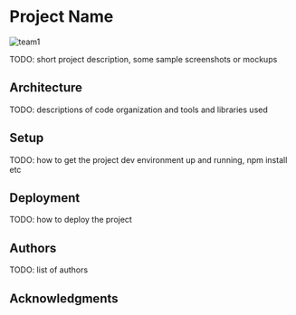 # Project Name
![team1](https://user-images.githubusercontent.com/45802767/213886442-e6182d95-9df6-4775-bfa4-18b788df374b.jpg)


TODO: short project description, some sample screenshots or mockups

## Architecture

TODO:  descriptions of code organization and tools and libraries used

## Setup

TODO: how to get the project dev environment up and running, npm install etc

## Deployment

TODO: how to deploy the project

## Authors

TODO: list of authors

## Acknowledgments
